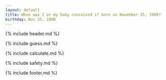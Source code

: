 ```yaml
---
layout: default
title: When was I or my baby conceived if born on November 25, 1900?
birthday: Nov 25, 1900
---
```


{% include header.md %}

{% include guess.md %}

{% include calculate.md %}

{% include safety.md %}

{% include footer.md %}



